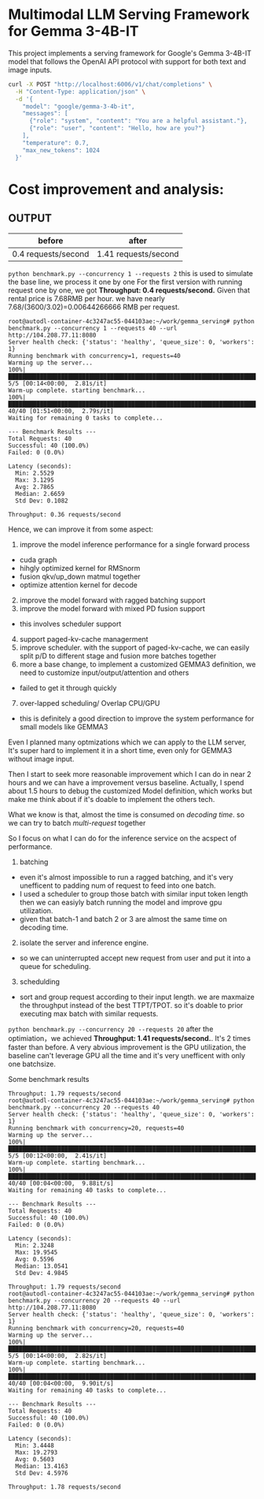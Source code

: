 # Multimodal LLM Serving Framework for Gemma 3-4B-IT

This project implements a serving framework for Google's Gemma 3-4B-IT model that follows the OpenAI API protocol with support for both text and image inputs.

```bash
curl -X POST "http://localhost:6006/v1/chat/completions" \
  -H "Content-Type: application/json" \
  -d '{
    "model": "google/gemma-3-4b-it",
    "messages": [
      {"role": "system", "content": "You are a helpful assistant."},
      {"role": "user", "content": "Hello, how are you?"}
    ],
    "temperature": 0.7,
    "max_new_tokens": 1024
  }'
```

# Cost improvement and analysis:

## OUTPUT
| before      | after |
| ----------- | ----------- |
|0.4 requests/second | 1.41 requests/second|


`python benchmark.py --concurrency 1 --requests 2` this is used to simulate the base line, we process it one by one
For the first version with running request one by one, we got **Throughput: 0.4 requests/second.** Given that rental price
is 7.68RMB per hour. we have nearly 7.68/(3600/3.02)=0.00644266666 RMB per request.

```
root@autodl-container-4c3247ac55-044103ae:~/work/gemma_serving# python benchmark.py --concurrency 1 --requests 40 --url http://104.208.77.11:8080
Server health check: {'status': 'healthy', 'queue_size': 0, 'workers': 1}
Running benchmark with concurrency=1, requests=40
Warming up the server...
100%|██████████████████████████████████████████████████████████████████████████████████████████| 5/5 [00:14<00:00,  2.81s/it]
Warm-up complete. starting benchmark...
100%|████████████████████████████████████████████████████████████████████████████████████████| 40/40 [01:51<00:00,  2.79s/it]
Waiting for remaining 0 tasks to complete...

--- Benchmark Results ---
Total Requests: 40
Successful: 40 (100.0%)
Failed: 0 (0.0%)

Latency (seconds):
  Min: 2.5529
  Max: 3.1295
  Avg: 2.7865
  Median: 2.6659
  Std Dev: 0.1082

Throughput: 0.36 requests/second
```
Hence, we can improve it from some aspect:
1. improve the model inference performance for a single forward process
  - cuda graph
  - hihgly optimized kernel for RMSnorm
  - fusion qkv/up_down matmul together
  - optimize attention kernel for decode
2. improve the model forward with ragged batching support
3. improve the model forward with  mixed PD fusion support
  - this involves scheduler support
4. support paged-kv-cache managerment
5. improve scheduler.
  with the support of paged-kv-cache, we can easily split p/D to different stage and fusion more batches together
6. more a base change, to implement a customized GEMMA3 definition, we need to customize input/output/attention and others
  - failed to get it through quickly
7. over-lapped scheduling/ Overlap CPU/GPU 
  - this is definitely a good direction to improve the system performance for small models like GEMMA3

Even I planned many optmizations which we can apply to the LLM server, It's super hard to implement it in a short time, even only for GEMMA3 without image input.

Then I start to seek more reasonable improvement which I can do in near 2 hours and we can have a improvement versus baseline.
Actually, I spend about 1.5 hours to debug the customized Model definition, which works but make me think about if it's doable to implement the others tech.

What we know is that, almost the time is consumed on *decoding time*. so we can try to batch *multi-request* together

So I focus on what I can do for the inference service on the acspect of performance.
1. batching
  - even it's almost impossible to run a ragged batching, and it's very unefficent to padding num of request to feed into one batch.
  - I used a scheduler to group those batch with similar input token length then we can easiyly batch running the model and improve gpu utilization.
  - given that batch-1 and batch 2 or 3 are almost the same time on decoding time. 
2. isolate the server and inference engine.
  - so we can uninterrupted accept new request from user and put it into a queue for scheduling.
3. schedulding
  - sort and group request according to their input length. we are maxmaize the throughput instead of the best TTPT/TPOT. 
  so it's doable to prior executing max batch with similar requests.


`python benchmark.py --concurrency 20 --requests 20`
after the optimiation，we achieved **Throughput: 1.41 requests/second.**. It's 2 times faster than before.
A very abvious improvement is the GPU utilization, the baseline can't leverage GPU all the time and it's very unefficent with only one batchsize.


Some benchmark results
```
Throughput: 1.79 requests/second
root@autodl-container-4c3247ac55-044103ae:~/work/gemma_serving# python benchmark.py --concurrency 20 --requests 40
Server health check: {'status': 'healthy', 'queue_size': 0, 'workers': 1}
Running benchmark with concurrency=20, requests=40
Warming up the server...
100%|██████████████████████████████████████████████████████████████████████████████████████████| 5/5 [00:12<00:00,  2.41s/it]
Warm-up complete. starting benchmark...
100%|████████████████████████████████████████████████████████████████████████████████████████| 40/40 [00:04<00:00,  9.88it/s]
Waiting for remaining 40 tasks to complete...

--- Benchmark Results ---
Total Requests: 40
Successful: 40 (100.0%)
Failed: 0 (0.0%)

Latency (seconds):
  Min: 2.3248
  Max: 19.9545
  Avg: 0.5596
  Median: 13.0541
  Std Dev: 4.9845

Throughput: 1.79 requests/second
root@autodl-container-4c3247ac55-044103ae:~/work/gemma_serving# python benchmark.py --concurrency 20 --requests 40 --url http://104.208.77.11:8080
Server health check: {'status': 'healthy', 'queue_size': 0, 'workers': 1}
Running benchmark with concurrency=20, requests=40
Warming up the server...
100%|██████████████████████████████████████████████████████████████████████████████████████████| 5/5 [00:14<00:00,  2.82s/it]
Warm-up complete. starting benchmark...
100%|████████████████████████████████████████████████████████████████████████████████████████| 40/40 [00:04<00:00,  9.90it/s]
Waiting for remaining 40 tasks to complete...

--- Benchmark Results ---
Total Requests: 40
Successful: 40 (100.0%)
Failed: 0 (0.0%)

Latency (seconds):
  Min: 3.4448
  Max: 19.2793
  Avg: 0.5603
  Median: 13.4163
  Std Dev: 4.5976

Throughput: 1.78 requests/second
```